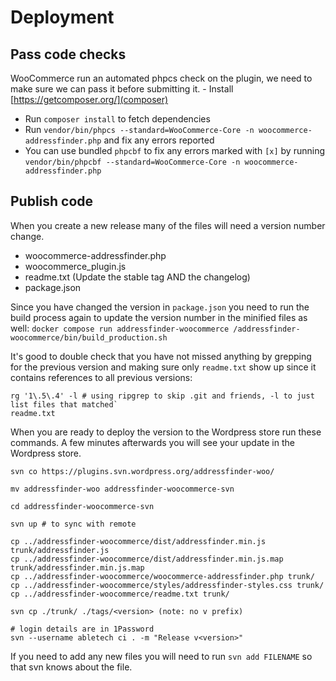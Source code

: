 # Deployment

## Pass code checks
WooCommerce run an automated phpcs check on the plugin, we need to make sure we can pass it before submitting it. - Install [https://getcomposer.org/](composer)
- Run `composer install` to fetch dependencies
- Run `vendor/bin/phpcs --standard=WooCommerce-Core -n woocommerce-addressfinder.php` and fix any errors reported
- You can use bundled `phpcbf` to fix any errors marked with `[x]` by running `vendor/bin/phpcbf --standard=WooCommerce-Core -n woocommerce-addressfinder.php`

## Publish code
When you create a new release many of the files will need a version number change.
- woocommerce-addressfinder.php
- woocommerce_plugin.js
- readme.txt (Update the stable tag AND the changelog)
- package.json

Since you have changed the version in `package.json` you need to run the build
process again to update the version number in the minified files as well:
`docker compose run addressfinder-woocommerce /addressfinder-woocommerce/bin/build_production.sh`

It's good to double check that you have not missed anything by grepping for the previous version
and making sure only `readme.txt` show up since it contains references to
all previous versions:
```
rg '1\.5\.4' -l # using ripgrep to skip .git and friends, -l to just list files that matched`
readme.txt
```

When you are ready to deploy the version to the Wordpress store run these commands.
A few minutes afterwards you will see your update in the Wordpress store.

```
svn co https://plugins.svn.wordpress.org/addressfinder-woo/

mv addressfinder-woo addressfinder-woocommerce-svn

cd addressfinder-woocommerce-svn

svn up # to sync with remote

cp ../addressfinder-woocommerce/dist/addressfinder.min.js trunk/addressfinder.js
cp ../addressfinder-woocommerce/dist/addressfinder.min.js.map trunk/addressfinder.min.js.map
cp ../addressfinder-woocommerce/woocommerce-addressfinder.php trunk/
cp ../addressfinder-woocommerce/styles/addressfinder-styles.css trunk/
cp ../addressfinder-woocommerce/readme.txt trunk/

svn cp ./trunk/ ./tags/<version> (note: no v prefix)

# login details are in 1Password
svn --username abletech ci . -m "Release v<version>"
```

If you need to add any new files you will need to run `svn add FILENAME` so that svn knows about the file.
